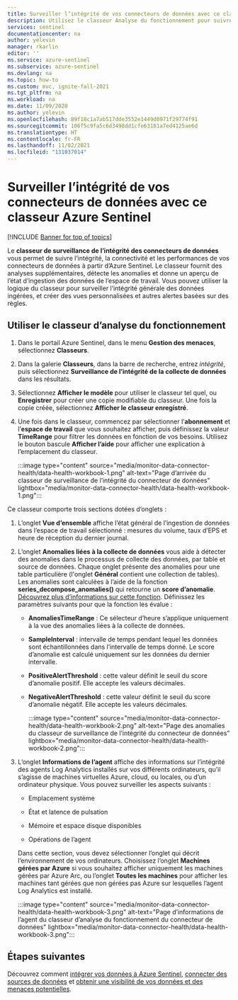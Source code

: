 ```yaml
---
title: Surveiller l’intégrité de vos connecteurs de données avec ce classeur Azure Sentinel | Microsoft Docs
description: Utilisez le classeur Analyse du fonctionnement pour suivre la connectivité et les performances de vos connecteurs de données.
services: sentinel
documentationcenter: na
author: yelevin
manager: rkarlin
editor: ''
ms.service: azure-sentinel
ms.subservice: azure-sentinel
ms.devlang: na
ms.topic: how-to
ms.custom: mvc, ignite-fall-2021
ms.tgt_pltfrm: na
ms.workload: na
ms.date: 11/09/2020
ms.author: yelevin
ms.openlocfilehash: 89f18c1a7ab517dde3552e1449d0971f29774f91
ms.sourcegitcommit: 106f5c9fa5c6d3498dd1cfe63181a7ed4125ae6d
ms.translationtype: HT
ms.contentlocale: fr-FR
ms.lasthandoff: 11/02/2021
ms.locfileid: "131037014"
---
```

# <a name="monitor-the-health-of-your-data-connectors-with-this-azure-sentinel-workbook"></a>Surveiller l’intégrité de vos connecteurs de données avec ce classeur Azure Sentinel

[!INCLUDE [Banner for top of topics](./includes/banner.md)]

Le **classeur de surveillance de l’intégrité des connecteurs de données** vous permet de suivre l’intégrité, la connectivité et les performances de vos connecteurs de données à partir d’Azure Sentinel. Le classeur fournit des analyses supplémentaires, détecte les anomalies et donne un aperçu de l’état d’ingestion des données de l’espace de travail. Vous pouvez utiliser la logique du classeur pour surveiller l’intégrité générale des données ingérées, et créer des vues personnalisées et autres alertes basées sur des règles.

## <a name="use-the-health-monitoring-workbook"></a>Utiliser le classeur d’analyse du fonctionnement

1. Dans le portail Azure Sentinel, dans le menu **Gestion des menaces**, sélectionnez **Classeurs**.

1. Dans la galerie **Classeurs**, dans la barre de recherche, entrez *intégrité*, puis sélectionnez **Surveillance de l’intégrité de la collecte de données** dans les résultats.

1. Sélectionnez **Afficher le modèle** pour utiliser le classeur tel quel, ou **Enregistrer** pour créer une copie modifiable du classeur. Une fois la copie créée, sélectionnez **Afficher le classeur enregistré**.

1. Une fois dans le classeur, commencez par sélectionner l’**abonnement** et l’**espace de travail** que vous souhaitez afficher, puis définissez la valeur **TimeRange** pour filtrer les données en fonction de vos besoins. Utilisez le bouton bascule **Afficher l’aide** pour afficher une explication à l’emplacement du classeur.

    :::image type="content" source="media/monitor-data-connector-health/data-health-workbook-1.png" alt-text="Page d’arrivée du classeur de surveillance de l’intégrité du connecteur de données" lightbox="media/monitor-data-connector-health/data-health-workbook-1.png":::

Ce classeur comporte trois sections dotées d’onglets :

1. L’onglet **Vue d’ensemble** affiche l’état général de l’ingestion de données dans l’espace de travail sélectionné : mesures du volume, taux d’EPS et heure de réception du dernier journal.

1. L’onglet **Anomalies liées à la collecte de données** vous aide à détecter des anomalies dans le processus de collecte des données, par table et source de données. Chaque onglet présente des anomalies pour une table particulière (l'onglet **Général** contient une collection de tables). Les anomalies sont calculées à l’aide de la fonction **series_decompose_anomalies()** qui retourne un **score d’anomalie**. [Découvrez plus d’informations sur cette fonction](/azure/data-explorer/kusto/query/series-decompose-anomaliesfunction?WT.mc_id=Portal-fx). Définissez les paramètres suivants pour que la fonction les évalue :

    - **AnomaliesTimeRange** : Ce sélecteur d’heure s’applique uniquement à la vue des anomalies liées à la collecte de données.
    - **SampleInterval** : intervalle de temps pendant lequel les données sont échantillonnées dans l’intervalle de temps donné. Le score d’anomalie est calculé uniquement sur les données du dernier intervalle.
    - **PositiveAlertThreshold** : cette valeur définit le seuil du score d’anomalie positif. Elle accepte les valeurs décimales.
    - **NegativeAlertThreshold** : cette valeur définit le seuil du score d’anomalie négatif. Elle accepte les valeurs décimales.

        :::image type="content" source="media/monitor-data-connector-health/data-health-workbook-2.png" alt-text="Page des anomalies du classeur de surveillance de l’intégrité du connecteur de données" lightbox="media/monitor-data-connector-health/data-health-workbook-2.png":::

1. L’onglet **Informations de l’agent** affiche des informations sur l’intégrité des agents Log Analytics installés sur vos différents ordinateurs, qu’il s’agisse de machines virtuelles Azure, cloud, ou locales, ou d’un ordinateur physique. Vous pouvez surveiller les aspects suivants :

   - Emplacement système

   - État et latence de pulsation

   - Mémoire et espace disque disponibles

   - Opérations de l’agent

    Dans cette section, vous devez sélectionner l’onglet qui décrit l’environnement de vos ordinateurs. Choisissez l’onglet **Machines gérées par Azure** si vous souhaitez afficher uniquement les machines gérées par Azure Arc, ou l’onglet **Toutes les machines** pour afficher les machines tant gérées que non gérées pas Azure sur lesquelles l’agent Log Analytics est installé.

    :::image type="content" source="media/monitor-data-connector-health/data-health-workbook-3.png" alt-text="Page d’informations de l’agent du classeur d’analyse du fonctionnement du connecteur de données" lightbox="media/monitor-data-connector-health/data-health-workbook-3.png":::

## <a name="next-steps"></a>Étapes suivantes
Découvrez comment [intégrer vos données à Azure Sentinel](quickstart-onboard.md), [connecter des sources de données](connect-data-sources.md) et [obtenir une visibilité de vos données et des menaces potentielles](get-visibility.md).
